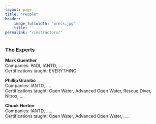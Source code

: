 ```yaml
---
layout: page
title: "People"
header:
    image_fullwidth: "wreck.jpg"
    title: ''
permalink: "/instructors/"
---
```

### The Experts  


**Mark Guenther**  
Companies: PADI, IANTD, ....  
Certifications taught: EVERYTHING  

**Phillip Grambo**  
Companies: IANTD, ....  
Certifications taught: Open Water, Advanced Open Water, Rescue Diver, Nitrox, ....  

**Chuck Horton**  
Companies: IANTD, .....  
Certifications taught: Open Water, Advanced Open Water, .....  
